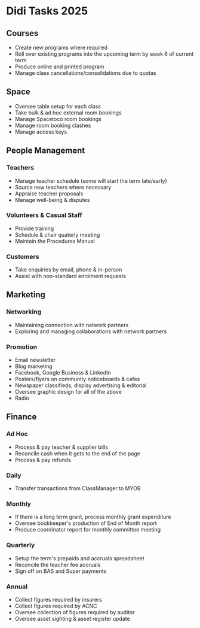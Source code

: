 # Didi Tasks 2025
## Courses
* Create new programs where required
* Roll over existing programs into the upcoming term by week 6 of current term
* Produce online and printed program
* Manage class cancellations/consolidations due to quotas

## Space
* Oversee table setup for each class
* Take bulk & ad hoc external room bookings
* Manage Spacetoco room bookings
* Manage room booking clashes
* Manage access keys

## People Management
### Teachers
* Manage teacher schedule (some will start the term late/early)
* Source new teachers where necessary
* Appraise teacher proposals
* Manage well-being & disputes

### Volunteers & Casual Staff
* Provide training
* Schedule & chair quaterly meeting
* Maintain the Procedures Manual

### Customers
* Take enquiries by email, phone & in-person
* Assist with non-standard enrolment requests

## Marketing
### Networking
* Maintaining connection with network partners
* Exploring and managing collaborations with network partners

### Promotion
* Email newsletter
* Blog marketing
* Facebook, Google Business & LinkedIn
* Posters/flyers on community noticeboards & cafes
* Newspaper classifieds, display advertising & editorial
* Oversee graphic design for all of the above
* Radio

## Finance

### Ad Hoc
* Process & pay teacher & supplier bills
* Reconcile cash when it gets to the end of the page
* Process & pay refunds

### Daily
* Transfer transactions from ClassManager to MYOB

### Monthly
* If there is a long term grant, process monthly grant expenditure
* Oversee bookkeeper's production of End of Month report
* Produce coordinator report for monthly committee meeting

### Quarterly
* Setup the term's prepaids and accruals spreadsheet
* Reconcile the teacher fee accruals
* Sign off on BAS and Super payments

### Annual
* Collect figures required by insurers
* Collect figures required by ACNC
* Oversee collection of figures required by auditor
* Oversee asset sighting & asset register update

